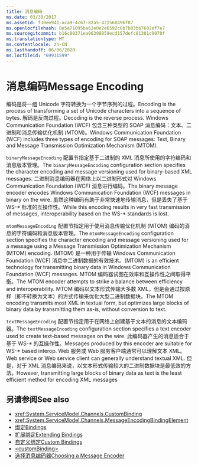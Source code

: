 ```yaml
---
title: 消息编码
ms.date: 03/30/2017
ms.assetid: f30ee941-aca9-4c67-82a5-421568496f07
ms.openlocfilehash: 8e5a71095ba62e0e2e6592c8b7b83b67602ef7e7
ms.sourcegitcommit: b16c00371ea06398859ecd157defc81301c9070f
ms.translationtype: MT
ms.contentlocale: zh-CN
ms.lasthandoff: 06/06/2020
ms.locfileid: "69931599"
---
```

# <a name="message-encoding"></a><span data-ttu-id="9875c-102">消息编码</span><span class="sxs-lookup"><span data-stu-id="9875c-102">Message Encoding</span></span>
<span data-ttu-id="9875c-103">编码是将一组 Unicode 字符转换为一个字节序列的过程。</span><span class="sxs-lookup"><span data-stu-id="9875c-103">Encoding is the process of transforming a set of Unicode characters into a sequence of bytes.</span></span> <span data-ttu-id="9875c-104">解码是反向过程。</span><span class="sxs-lookup"><span data-stu-id="9875c-104">Decoding is the reverse process.</span></span> <span data-ttu-id="9875c-105">Windows Communication Foundation (WCF) 包含三种类型的 SOAP 消息编码：文本、二进制和消息传输优化机制 (MTOM)。</span><span class="sxs-lookup"><span data-stu-id="9875c-105">Windows Communication Foundation (WCF) includes three types of encoding for SOAP messages: Text, Binary and Message Transmission Optimization Mechanism (MTOM).</span></span>  
  
 <span data-ttu-id="9875c-106">`binaryMessageEncoding` 配置节指定基于二进制的 XML 消息所使用的字符编码和消息版本管理。</span><span class="sxs-lookup"><span data-stu-id="9875c-106">The `binaryMessageEncoding` configuration section specifies the character encoding and message versioning used for binary-based XML messages.</span></span> <span data-ttu-id="9875c-107">二进制消息编码器在网络上以二进制形式对 Windows Communication Foundation (WCF) 消息进行编码。</span><span class="sxs-lookup"><span data-stu-id="9875c-107">The binary message encoder encodes Windows Communication Foundation (WCF) messages in binary on the wire.</span></span> <span data-ttu-id="9875c-108">虽然这种编码有助于非常快速地传输消息，但是丢失了基于 WS-\* 标准的互操作性。</span><span class="sxs-lookup"><span data-stu-id="9875c-108">While this encoding results in very fast transmission of messages, interoperability based on the WS-\* standards is lost.</span></span>  
  
 <span data-ttu-id="9875c-109">`mtomMessageEncoding` 配置节指定用于使用消息传输优化机制 (MTOM) 编码的消息的字符编码和消息版本管理。</span><span class="sxs-lookup"><span data-stu-id="9875c-109">The `mtomMessageEncoding` configuration section specifies the character encoding and message versioning used for a message using a Message Transmission Optimization Mechanism (MTOM) encoding.</span></span> <span data-ttu-id="9875c-110">(MTOM) 是一种用于传输 Windows Communication Foundation (WCF) 消息中二进制数据的有效技术。</span><span class="sxs-lookup"><span data-stu-id="9875c-110">(MTOM) is an efficient technology for transmitting binary data in Windows Communication Foundation (WCF) messages.</span></span> <span data-ttu-id="9875c-111">MTOM 编码器试图在效率和互操作性之间取得平衡。</span><span class="sxs-lookup"><span data-stu-id="9875c-111">The MTOM encoder attempts to strike a balance between efficiency and interoperability.</span></span> <span data-ttu-id="9875c-112">MTOM 编码以文本形式传输大多数 XML，但是会通过按原样（即不转换为文本）的方式传输来优化大型二进制数据块。</span><span class="sxs-lookup"><span data-stu-id="9875c-112">The MTOM encoding transmits most XML in textual form, but optimizes large blocks of binary data by transmitting them as-is, without conversion to text.</span></span>  
  
 <span data-ttu-id="9875c-113">`textMessageEncoding` 配置节指定用于在网络上创建基于文本的消息的文本编码器。</span><span class="sxs-lookup"><span data-stu-id="9875c-113">The `textMessageEncoding` configuration section specifies a text encoder used to create text-based messages on the wire.</span></span> <span data-ttu-id="9875c-114">此编码器产生的消息适合于基于 WS-\* 的互操作性。</span><span class="sxs-lookup"><span data-stu-id="9875c-114">Messages produced by this encoder are suitable for WS-\* based interop.</span></span> <span data-ttu-id="9875c-115">Web 服务或 Web 服务客户端通常可以理解文本 XML。</span><span class="sxs-lookup"><span data-stu-id="9875c-115">Web service or Web service client can generally understand textual XML.</span></span> <span data-ttu-id="9875c-116">但是，对于 XML 消息编码来说，以文本形式传输较大的二进制数据块是最低效的方法。</span><span class="sxs-lookup"><span data-stu-id="9875c-116">However, transmitting large blocks of binary data as text is the least efficient method for encoding XML messages</span></span>  
  
## <a name="see-also"></a><span data-ttu-id="9875c-117">另请参阅</span><span class="sxs-lookup"><span data-stu-id="9875c-117">See also</span></span>

- <xref:System.ServiceModel.Channels.CustomBinding>
- <xref:System.ServiceModel.Channels.MessageEncodingBindingElement>
- [<span data-ttu-id="9875c-118">绑定</span><span class="sxs-lookup"><span data-stu-id="9875c-118">Bindings</span></span>](../../../wcf/bindings.md)
- [<span data-ttu-id="9875c-119">扩展绑定</span><span class="sxs-lookup"><span data-stu-id="9875c-119">Extending Bindings</span></span>](../../../wcf/extending/extending-bindings.md)
- [<span data-ttu-id="9875c-120">自定义绑定</span><span class="sxs-lookup"><span data-stu-id="9875c-120">Custom Bindings</span></span>](../../../wcf/extending/custom-bindings.md)
- [\<customBinding>](custombinding.md)
- [<span data-ttu-id="9875c-121">选择消息编码器</span><span class="sxs-lookup"><span data-stu-id="9875c-121">Choosing a Message Encoder</span></span>](../../../wcf/feature-details/choosing-a-message-encoder.md)
